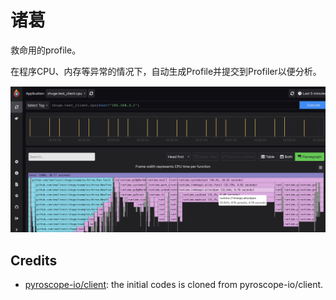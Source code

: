 # 诸葛
救命用的profile。

在程序CPU、内存等异常的情况下，自动生成Profile并提交到Profiler以便分析。

![](docs/zhuge.png)

## Credits 

- [pyroscope-io/client](https://github.com/pyroscope-io/client): the initial codes is cloned from pyroscope-io/client.